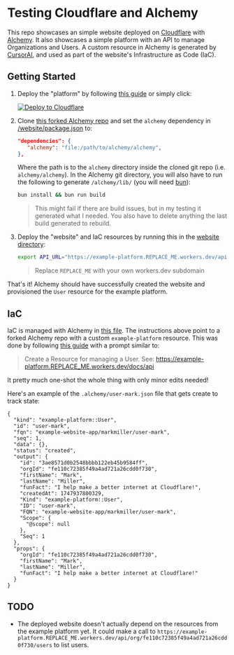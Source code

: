 # Testing Cloudflare and Alchemy

This repo showcases an simple website deployed on [Cloudflare](https://workers.cloudflare.com/) with [Alchemy](https://github.com/sam-goodwin/alchemy). It also showcases a simple platform with an API to manage Organizations and Users. A custom resource in Alchemy is generated by [CursorAI](https://www.cursor.com/), and used as part of the website's Infrastructure as Code (IaC).

## Getting Started

1. Deploy the "platform" by following [this guide](/platform/README.md) or simply click:
   
   [![Deploy to Cloudflare](https://deploy.workers.cloudflare.com/button)](https://deploy.workers.cloudflare.com/?url=https://github.com/markjmiller/cloudflare-alchemy/tree/main/platform)

2. Clone [this forked Alchemy repo](https://github.com/markjmiller/alchemy) and set the `alchemy` dependency in [/website/package.json](/website/package.json) to:

   ```json
   "dependencies": {
      "alchemy": "file:/path/to/alchemy/alchemy",
   },
   ```

   Where the path is to the `alchemy` directory inside the cloned git repo (i.e. `alchemy/alchemy`). In the Alchemy git directory, you will also have to run the following to generate `/alchemy/lib/` (you will need [bun](https://bun.sh/docs/installation)):

   ```bash
   bun install && bun run build
   ```
   > This might fail if there are build issues, but in my testing it generated what I needed. You also have to delete anything the last build generated to rebuild.

3. Deploy the "website" and IaC resources by running this in the [website directory](/website/):

   ```bash
   export API_URL="https://example-platform.REPLACE_ME.workers.dev/api" && npm install && npm run deploy
   ```

   > Replace `REPLACE_ME` with your own workers.dev subdomain

That's it! Alchemy should have successfully created the website and provisioned the `User` resource for the example platform.

## IaC

IaC is managed with Alchemy in [this file](/website/alchemy.run.ts). The instructions above point to a forked Alchemy repo with a custom `example-platform` resource. This was done by following [this guide](https://alchemy.run/docs/guides/custom-resources.html) with a prompt similar to:

> Create a Resource for managing a User. See: https://example-platform.REPLACE_ME.workers.dev/docs/api

It pretty much one-shot the whole thing with only minor edits needed!

Here's an example of the `.alchemy/user-mark.json` file that gets create to track state:
```
{
  "kind": "example-platform::User",
  "id": "user-mark",
  "fqn": "example-website-app/markmiller/user-mark",
  "seq": 1,
  "data": {},
  "status": "created",
  "output": {
    "id": "3ae8571d0b2548bbbb122eb45b9584ff",
    "orgId": "fe110c72385f49a4ad721a26cdd0f730",
    "firstName": "Mark",
    "lastName": "Miller",
    "funFact": "I help make a better internet at Cloudflare!",
    "createdAt": 1747937800329,
    "Kind": "example-platform::User",
    "ID": "user-mark",
    "FQN": "example-website-app/markmiller/user-mark",
    "Scope": {
      "@scope": null
    },
    "Seq": 1
  },
  "props": {
    "orgId": "fe110c72385f49a4ad721a26cdd0f730",
    "firstName": "Mark",
    "lastName": "Miller",
    "funFact": "I help make a better internet at Cloudflare!"
  }
}
```

## TODO

- The deployed website doesn't actually depend on the resources from the example platform yet. It could make a call to `https://example-platform.REPLACE_ME.workers.dev/api/org/fe110c72385f49a4ad721a26cdd0f730/users` to list users.
